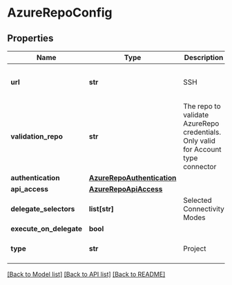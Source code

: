 # AzureRepoConfig

## Properties
Name | Type | Description | Notes
------------ | ------------- | ------------- | -------------
**url** | **str** | SSH | HTTP URL based on type of connection | 
**validation_repo** | **str** | The repo to validate AzureRepo credentials. Only valid for Account type connector | [optional] 
**authentication** | [**AzureRepoAuthentication**](AzureRepoAuthentication.md) |  | 
**api_access** | [**AzureRepoApiAccess**](AzureRepoApiAccess.md) |  | [optional] 
**delegate_selectors** | **list[str]** | Selected Connectivity Modes | [optional] 
**execute_on_delegate** | **bool** |  | [optional] 
**type** | **str** | Project | Repository connector type | 

[[Back to Model list]](../README.md#documentation-for-models) [[Back to API list]](../README.md#documentation-for-api-endpoints) [[Back to README]](../README.md)

